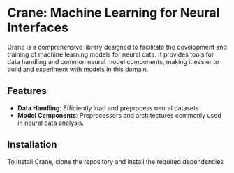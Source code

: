 # Crane: Machine Learning for Neural Interfaces

Crane is a comprehensive library designed to facilitate the development and training of machine learning models for neural data. It provides tools for data handling and common neural model components, making it easier to build and experiment with models in this domain.

## Features
- **Data Handling**: Efficiently load and preprocess neural datasets.
- **Model Components**: Preprocessors and architectures commonly used in neural data analysis.

## Installation
To install Crane, clone the repository and install the required dependencies
